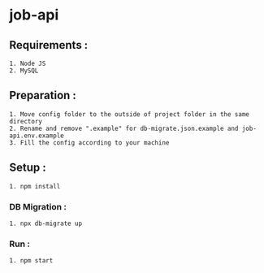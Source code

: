 # job-api

## Requirements :
```
1. Node JS
2. MySQL
```

## Preparation :
```
1. Move config folder to the outside of project folder in the same directory
2. Rename and remove ".example" for db-migrate.json.example and job-api.env.example
3. Fill the config according to your machine
```

## Setup :
```
1. npm install
```

### DB Migration :
```
1. npx db-migrate up
```

### Run :
```
1. npm start
```